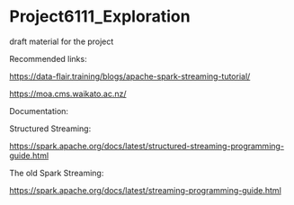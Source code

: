 # Project6111_Exploration
draft material for the project

Recommended links:

https://data-flair.training/blogs/apache-spark-streaming-tutorial/ 

https://moa.cms.waikato.ac.nz/ 

Documentation:

Structured Streaming:

https://spark.apache.org/docs/latest/structured-streaming-programming-guide.html

The old Spark Streaming:

https://spark.apache.org/docs/latest/streaming-programming-guide.html
